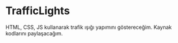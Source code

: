 # TrafficLights

HTML, CSS, JS kullanarak trafik ışığı yapımını göstereceğim. Kaynak kodlarını paylaşacağım.

